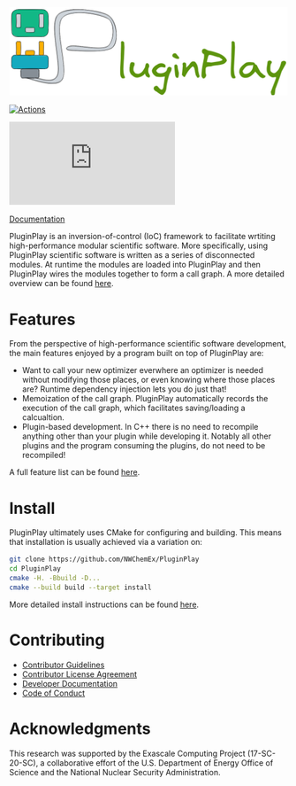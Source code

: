 <!--
  ~ Copyright 2022 NWChemEx-Project
  ~
  ~ Licensed under the Apache License, Version 2.0 (the "License");
  ~ you may not use this file except in compliance with the License.
  ~ You may obtain a copy of the License at
  ~
  ~ http://www.apache.org/licenses/LICENSE-2.0
  ~
  ~ Unless required by applicable law or agreed to in writing, software
  ~ distributed under the License is distributed on an "AS IS" BASIS,
  ~ WITHOUT WARRANTIES OR CONDITIONS OF ANY KIND, either express or implied.
  ~ See the License for the specific language governing permissions and
  ~ limitations under the License.
-->

![alt text](docs/source/assets/full_logo.png)

[![Actions](https://github.com/NWChemEx/PluginPlay/workflows/C_C++_CI/badge.svg)](https://github.com/NWChemEx/PluginPlay)

[![Citation Badge](https://api.juleskreuer.eu/citation-badge.php?doi=10.1063/5.0147903)](https://juleskreuer.eu/projekte/citation-badge/)

[Documentation](https://nwchemex.github.io/PluginPlay/)

PluginPlay is an inversion-of-control (IoC) framework to facilitate wrtiting
high-performance modular scientific software. More specifically, using
PluginPlay scientific software is written as a series of disconnected modules.
At runtime the modules are loaded into PluginPlay and then PluginPlay wires the
modules together to form a call graph. A more detailed overview can be found
[here](https://nwchemex.github.io/PluginPlay/background/overview.html).

# Features

From the perspective of high-performance scientific software development, the
main features enjoyed by a program built on top of PluginPlay are:

- Want to call your new optimizer everwhere an optimizer is needed without
  modifying those places, or even knowing where those places are? Runtime
  dependency injection lets you do just that!
- Memoization of the call graph. PluginPlay automatically records the execution
  of the call graph, which facilitates saving/loading a calcualtion.
- Plugin-based development. In C++ there is no need to recompile anything other
  than your plugin while developing it. Notably all other plugins and the
  program consuming the plugins, do not need to be recompiled!

A full feature list can be found
[here](https://nwchemex.github.io/PluginPlay/features.html).

# Install

PluginPlay ultimately uses CMake for configuring and building. This means that
installation is usually achieved via a variation on:

```.sh
git clone https://github.com/NWChemEx/PluginPlay
cd PluginPlay
cmake -H. -Bbuild -D...
cmake --build build --target install
```
More detailed install instructions can be found
[here](https://nwchemex.github.io/PluginPlay/install.html).

# Contributing

- [Contributor Guidelines](https://github.com/NWChemEx/.github/blob/1a883d64519f62da7c8ba2b28aabda7c6f196b2c/.github/CONTRIBUTING.md)
- [Contributor License Agreement](https://github.com/NWChemEx/.github/blob/master/.github/CONTRIBUTING.md#contributor-license-agreement-cla)
- [Developer Documentation](https://nwchemex.github.io/PluginPlay/developer/index.html)
- [Code of Conduct](https://github.com/NWChemEx/.github/blob/master/.github/CODE_OF_CONDUCT.md)

# Acknowledgments

This research was supported by the Exascale Computing Project (17-SC-20-SC), a collaborative effort of the U.S. Department of Energy Office of Science and the National Nuclear Security Administration.

